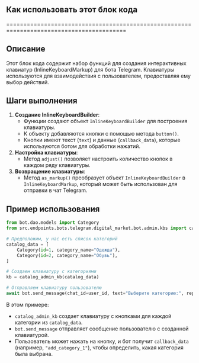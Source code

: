 ## Как использовать этот блок кода
=========================================================================================

Описание
-------------------------
Этот блок кода содержит набор функций для создания интерактивных клавиатур (InlineKeyboardMarkup) для бота Telegram. Клавиатуры используются для взаимодействия с пользователем, предоставляя ему выбор действий. 

Шаги выполнения
-------------------------
1. **Создание InlineKeyboardBuilder**:  
    - Функции создают объект `InlineKeyboardBuilder` для построения клавиатуры.
    - К объекту добавляются кнопки с помощью метода `button()`.
    - Кнопки имеют текст (`text`) и данные (`callback_data`), которые используются ботом для обработки нажатий.
2. **Настройка клавиатуры**:
    - Метод `adjust()` позволяет настроить количество кнопок в каждом ряду клавиатуры.
3. **Возвращение клавиатуры**:
    - Метод `as_markup()` преобразует объект `InlineKeyboardBuilder` в `InlineKeyboardMarkup`, который может быть использован для отправки в чат Telegram.

Пример использования
-------------------------

```python
from bot.dao.models import Category
from src.endpoints.bots.telegram.digital_market.bot.admin.kbs import catalog_admin_kb

# Предположим, у нас есть список категорий
catalog_data = [
    Category(id=1, category_name="Одежда"),
    Category(id=2, category_name="Обувь"),
]

# Создаем клавиатуру с категориями
kb = catalog_admin_kb(catalog_data)

# Отправляем клавиатуру пользователю
await bot.send_message(chat_id=user_id, text="Выберите категорию:", reply_markup=kb)
```

В этом примере:
- `catalog_admin_kb` создает клавиатуру с кнопками для каждой категории из `catalog_data`.
- `bot.send_message` отправляет сообщение пользователю с созданной клавиатурой.
- Пользователь может нажать на кнопку, и бот получит `callback_data` (например, `"add_category_1"`), чтобы определить, какая категория была выбрана.